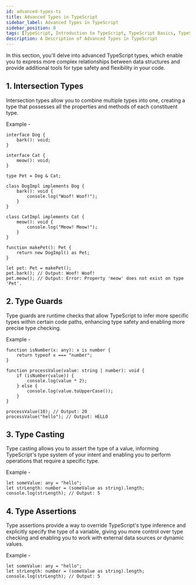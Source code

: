 ```yaml
---
id: advanced-types-ts
title: Advanced Types in TypeScript
sidebar_label: Advanced Types in TypeScript
sidebar_position: 8
tags: [TypeScript, Introduction to TypeScript, TypeScript Basics, TypeScript Introduction, TypeScript Overview, TypeScript Tutorial, TypeScript Guide, TypeScript Getting Started, TypeScript Introduction Tutorial, TypeScript Introduction Guide, TypeScript Introduction Getting Started, TypeScript Introduction Overview, TypeScript Introduction Basics, TypeScript Introduction Basics Tutorial, TypeScript Introduction Basics Guide, TypeScript Introduction Basics Overview, TypeScript Introduction Basics Getting Started, TypeScript Introduction Basics Getting Started Tutorial, TypeScript Introduction Basics Getting Started Guide]
description: A Description of Advanced Types in TypeScript
---
```


In this section, you'll delve into advanced TypeScript types, which enable you to express more complex relationships between data structures and provide additional tools for type safety and flexibility in your code.

## 1. Intersection Types

Intersection types allow you to combine multiple types into one, creating a type that possesses all the properties and methods of each constituent type.

Example -

```tsx title='typescript'
interface Dog {
    bark(): void;
}

interface Cat {
    meow(): void;
}

type Pet = Dog & Cat;

class DogImpl implements Dog {
    bark(): void {
        console.log("Woof! Woof!");
    }
}

class CatImpl implements Cat {
    meow(): void {
        console.log("Meow! Meow!");
    }
}

function makePet(): Pet {
    return new DogImpl() as Pet;
}

let pet: Pet = makePet();
pet.bark(); // Output: Woof! Woof!
pet.meow(); // Output: Error: Property 'meow' does not exist on type 'Pet'.
```

## 2. Type Guards

Type guards are runtime checks that allow TypeScript to infer more specific types within certain code paths, enhancing type safety and enabling more precise type checking.

Example -

```tsx title='typescript'
function isNumber(x: any): x is number {
    return typeof x === "number";
}

function processValue(value: string | number): void {
    if (isNumber(value)) {
        console.log(value * 2);
    } else {
        console.log(value.toUpperCase());
    }
}

processValue(10); // Output: 20
processValue("hello"); // Output: HELLO

```

## 3. Type Casting

Type casting allows you to assert the type of a value, informing TypeScript's type system of your intent and enabling you to perform operations that require a specific type.

Example -

```tsx title='typescript'
let someValue: any = "hello";
let strLength: number = (someValue as string).length;
console.log(strLength); // Output: 5
```

## 4. Type Assertions

Type assertions provide a way to override TypeScript's type inference and explicitly specify the type of a variable, giving you more control over type checking and enabling you to work with external data sources or dynamic values.

Example -

```tsx title='typescript'
let someValue: any = "hello";
let strLength: number = (someValue as string).length;
console.log(strLength); // Output: 5
```
